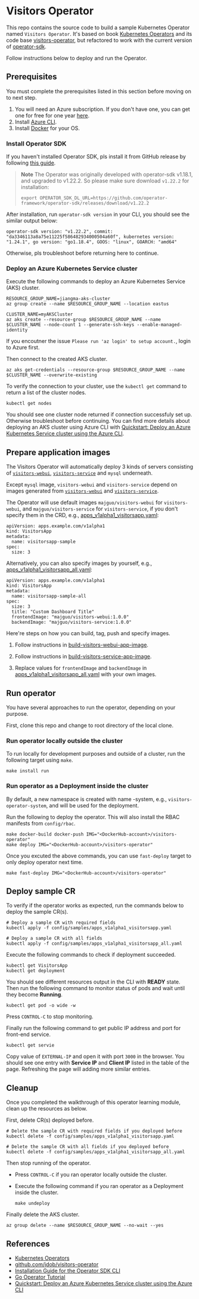 # Visitors Operator

This repo contains the source code to build a sample Kubernetes Operator named `Visitors Operator`. It's based on book [Kubernetes Operators](https://www.oreilly.com/library/view/kubernetes-operators/9781492048039/) and its code base [visitors-operator](https://github.com/jdob/visitors-operator), but refactored to work with the current version of [operator-sdk](https://sdk.operatorframework.io/docs/installation/).

Follow instructions below to deploy and run the Operator.

## Prerequisites

You must complete the prerequisites listed in this section before moving on to next step.

1. You will need an Azure subscription. If you don't have one, you can get one for free for one year [here](https://azure.microsoft.com/free).
1. Install [Azure CLI](https://docs.microsoft.com/cli/azure/install-azure-cli?view=azure-cli-latest&preserve-view=true).
1. Install [Docker](https://docs.docker.com/get-docker/) for your OS.

### Install Operator SDK

If you haven't installed Operator SDK, pls install it from GitHub release by following [this guide](https://sdk.operatorframework.io/docs/installation/#install-from-github-release).

> **Note**
> The Operator was originally developed with operator-sdk v1.18.1, and upgraded to v1.22.2. So please make sure download `v1.22.2` for installation:
>
> ```
> export OPERATOR_SDK_DL_URL=https://github.com/operator-framework/operator-sdk/releases/download/v1.22.2
> ```

After installation, run `operator-sdk version` in your CLI, you should see the similar output below:

```
operator-sdk version: "v1.22.2", commit: "da3346113a8a75e11225f586482934000504a60f", kubernetes version: "1.24.1", go version: "go1.18.4", GOOS: "linux", GOARCH: "amd64"
```

Otherwise, pls troubleshoot before returning here to continue.

### Deploy an Azure Kubernetes Service cluster

Execute the following commands to deploy an Azure Kubernetes Service (AKS) cluster.

```
RESOURCE_GROUP_NAME=jiangma-aks-cluster
az group create --name $RESOURCE_GROUP_NAME --location eastus

CLUSTER_NAME=myAKSCluster
az aks create --resource-group $RESOURCE_GROUP_NAME --name $CLUSTER_NAME --node-count 1 --generate-ssh-keys --enable-managed-identity
```

If you encoutner the issue `Please run 'az login' to setup account.`, login to Azure first.


Then connect to the created AKS cluster.

```
az aks get-credentials --resource-group $RESOURCE_GROUP_NAME --name $CLUSTER_NAME --overwrite-existing
```

To verify the connection to your cluster, use the `kubectl get` command to return a list of the cluster nodes.

```
kubectl get nodes
```

You should see one cluster node returned if connection successfuly set up. Otherwise troubleshoot before continuing. You can find more details about deploying an AKS cluster using Azure CLI with [Quickstart: Deploy an Azure Kubernetes Service cluster using the Azure CLI](https://docs.microsoft.com/azure/aks/learn/quick-kubernetes-deploy-cli).

## Prepare application images

The Visitors Operator will automatically deploy 3 kinds of servers consisting of [`visitors-webui`](./visitors-webui/), [`visitors-service`](./visitors-service/) and `mysql` underneath.

Except `mysql` image, `visitors-webui` and `visitors-service` depend on images generated from [`visitors-webui`](./visitors-webui/) and [`visitors-service`](./visitors-service/).

The Operator will use default images `majguo/visitors-webui` for `visitors-webui`, and `majguo/visitors-service` for `visitors-service`, if you don't specify them in the CRD, e.g., [apps_v1alpha1_visitorsapp.yaml](./config/samples/apps_v1alpha1_visitorsapp.yaml):

```
apiVersion: apps.example.com/v1alpha1
kind: VisitorsApp
metadata:
  name: visitorsapp-sample
spec:
  size: 3
```
 
Alternatively, you can also specify images by yourself, e.g., [apps_v1alpha1_visitorsapp_all.yaml](./config/samples/apps_v1alpha1_visitorsapp_all.yaml):

```
apiVersion: apps.example.com/v1alpha1
kind: VisitorsApp
metadata:
  name: visitorsapp-sample-all
spec:
  size: 3
  title: "Custom Dashboard Title"
  frontendImage: "majguo/visitors-webui:1.0.0"
  backendImage: "majguo/visitors-service:1.0.0"
```

Here're steps on how you can build, tag, push and specify images.

1. Follow instructions in [build-visitors-webui-app-image](./visitors-webui/README.md#build-application-image).

1. Follow instructions in [build-visitors-service-app-image](./visitors-service/README.md#build-application-image).

1. Replace values for `frontendImage` and `backendImage` in [apps_v1alpha1_visitorsapp_all.yaml](./config/samples/apps_v1alpha1_visitorsapp_all.yaml) with your own images.

## Run operator

You have several approaches to run the operator, depending on your purpose.

First, clone this repo and change to root directory of the local clone.

### Run operator locally outside the cluster

To run locally for development purposes and outside of a cluster, run the following target using `make`.

```
make install run
```

### Run operator as a Deployment inside the cluster

By default, a new namespace is created with name <project-name>-system, e.g., `visitors-operator-system`, and will be used for the deployment.

Run the following to deploy the operator. This will also install the RBAC manifests from `config/rbac`.

```
make docker-build docker-push IMG="<DockerHub-account>/visitors-operator"
make deploy IMG="<DockerHub-account>/visitors-operator"
```

Once you excuted the above commands, you can use `fast-deploy` target to only deploy operator next time.

```
make fast-deploy IMG="<DockerHub-account>/visitors-operator"
```

## Deploy sample CR

To verify if the operator works as expected, run the commands below to deploy the sample CR(s).

```
# Deploy a sample CR with required fields
kubectl apply -f config/samples/apps_v1alpha1_visitorsapp.yaml

# Deploy a sample CR with all fields
kubectl apply -f config/samples/apps_v1alpha1_visitorsapp_all.yaml
```

Execute the following commands to check if deployment succeeded.

```
kubectl get VisitorsApp
kubectl get deployment
```

You should see different resources output in the CLI with **READY** state. Then run the following command to monitor status of pods and wait until they become **Running**.

```
kubectl get pod -o wide -w
```

Press `CONTROL-C` to stop monitoring.

Finally run the following command to get public IP address and port for front-end service.

```
kubectl get servie
```

Copy value of `EXTERNAL-IP` and open it with port `3000` in the browser. You should see one entry with **Service IP** and **Client IP** listed in the table of the page. Refreshing the page will adding more similar entries. 

## Cleanup

Once you completed the walkthrough of this operator learning module, clean up the resources as below.

First, delete CR(s) deployed before.

```
# Delete the sample CR with required fields if you deployed before
kubectl delete -f config/samples/apps_v1alpha1_visitorsapp.yaml

# Delete the sample CR with all fields if you deployed before
kubectl delete -f config/samples/apps_v1alpha1_visitorsapp_all.yaml
```

Then stop running of the operator. 

* Press `CONTROL-C` if you ran operator locally outside the cluster. 

* Execute the following command if you ran operator as a Deployment inside the cluster.

  ```
  make undeploy
  ```
   
Finally delete the AKS cluster.

```
az group delete --name $RESOURCE_GROUP_NAME --no-wait --yes
```

## References

* [Kubernetes Operators](https://www.oreilly.com/library/view/kubernetes-operators/9781492048039/)
* [github.com/jdob/visitors-operator](https://github.com/jdob/visitors-operator)
* [Installation Guide for the Operator SDK CLI](https://sdk.operatorframework.io/docs/building-operators/golang/installation/)
* [Go Operator Tutorial](https://sdk.operatorframework.io/docs/building-operators/golang/tutorial/)
* [Quickstart: Deploy an Azure Kubernetes Service cluster using the Azure CLI](https://docs.microsoft.com/azure/aks/learn/quick-kubernetes-deploy-cli)
